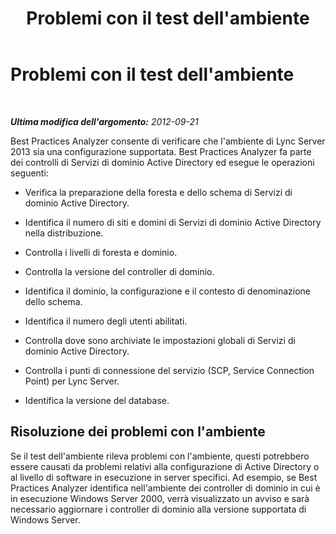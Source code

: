﻿---
title: Problemi con il test dell'ambiente
TOCTitle: Problemi con il test dell'ambiente
ms:assetid: ff1fe0d3-35b2-41ef-87e7-6a61e9e1d2ca
ms:mtpsurl: https://technet.microsoft.com/it-it/library/JJ205421(v=OCS.15)
ms:contentKeyID: 49302587
ms.date: 08/24/2015
mtps_version: v=OCS.15
ms.translationtype: HT
---

# Problemi con il test dell'ambiente

 

_**Ultima modifica dell'argomento:** 2012-09-21_

Best Practices Analyzer consente di verificare che l'ambiente di Lync Server 2013 sia una configurazione supportata. Best Practices Analyzer fa parte dei controlli di Servizi di dominio Active Directory ed esegue le operazioni seguenti:

  - Verifica la preparazione della foresta e dello schema di Servizi di dominio Active Directory.

  - Identifica il numero di siti e domini di Servizi di dominio Active Directory nella distribuzione.

  - Controlla i livelli di foresta e dominio.

  - Controlla la versione del controller di dominio.

  - Identifica il dominio, la configurazione e il contesto di denominazione dello schema.

  - Identifica il numero degli utenti abilitati.

  - Controlla dove sono archiviate le impostazioni globali di Servizi di dominio Active Directory.

  - Controlla i punti di connessione del servizio (SCP, Service Connection Point) per Lync Server.

  - Identifica la versione del database.

## Risoluzione dei problemi con l'ambiente

Se il test dell'ambiente rileva problemi con l'ambiente, questi potrebbero essere causati da problemi relativi alla configurazione di Active Directory o al livello di software in esecuzione in server specifici. Ad esempio, se Best Practices Analyzer identifica nell'ambiente dei controller di dominio in cui è in esecuzione Windows Server 2000, verrà visualizzato un avviso e sarà necessario aggiornare i controller di dominio alla versione supportata di Windows Server.

